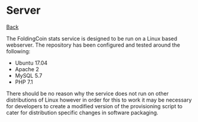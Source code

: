 # Server

[Back](README.MD)

The FoldingCoin stats service is designed to be run on a Linux based webserver. The
repository has been configured and tested around the following:

* Ubuntu 17.04
* Apache 2
* MySQL 5.7
* PHP 7.1

There should be no reason why the service does not run on other distributions of Linux
however in order for this to work it may be necessary for developers to create a
modified version of the provisioning script to cater for distribution specific changes
in software packaging.
